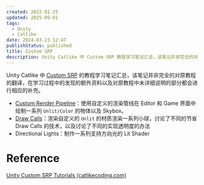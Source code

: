 ```yaml
---
created: 2022-01-25
updated: 2025-09-01
tags:
  - Unity
  - Catlike
date: 2024-03-23 12:47
publishStatus: published
title: Custom SRP
description: Unity Catlike 中 Custom SRP 教程学习笔记汇总，该笔记并非完全的对原教程的翻译，在学习过程中的发现的额外资料以及对原教程中未详细说明的部分都会进行相应的补充。
---
```


Unity Catlike 中 [Custom SRP]([unity_custom_srp_tutorials_(catlikecoding.com)](https://catlikecoding.com/unity/tutorials/custom-srp/)) 的教程学习笔记汇总，该笔记并非完全的对原教程的翻译，在学习过程中的发现的额外资料以及对原教程中未详细说明的部分都会进行相应的补充。

- [Custom Render Pipeline](/custom_render_pipeline)：使用自定义的渲染管线在 Editor 和 Game 界面中绘制一系列 `Unlit/Color` 的物体以及 Skybox。
- [Draw Calls](/draw_calls)：渲染自定义的 `Unlit` 的材质渲染一系列小球，讨论了不同的节省 Draw Calls 的技术，以及讨论了不同的实现透明度的办法
- Directional Lights：制作一系列支持方向光的 Lit Shader

# Reference

[Unity Custom SRP Tutorials (catlikecoding.com)](https://catlikecoding.com/unity/tutorials/custom-srp/)

